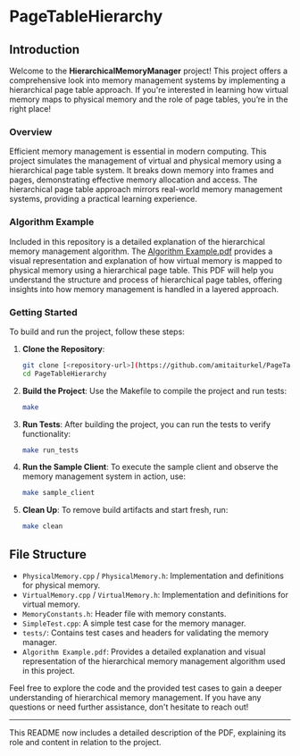 
# PageTableHierarchy

## Introduction

Welcome to the **HierarchicalMemoryManager** project! This project offers a comprehensive look into memory management systems by implementing a hierarchical page table approach. If you're interested in learning how virtual memory maps to physical memory and the role of page tables, you’re in the right place!

### Overview

Efficient memory management is essential in modern computing. This project simulates the management of virtual and physical memory using a hierarchical page table system. It breaks down memory into frames and pages, demonstrating effective memory allocation and access. The hierarchical page table approach mirrors real-world memory management systems, providing a practical learning experience.

### Algorithm Example

Included in this repository is a detailed explanation of the hierarchical memory management algorithm. The [Algorithm Example.pdf](https://github.com/user-attachments/files/16829274/Algorithm.Example.pdf)
provides a visual representation and explanation of how virtual memory is mapped to physical memory using a hierarchical page table. This PDF will help you understand the structure and process of hierarchical page tables, offering insights into how memory management is handled in a layered approach.

### Getting Started

To build and run the project, follow these steps:

1. **Clone the Repository**:
   ```sh
   git clone [<repository-url>](https://github.com/amitaiturkel/PageTableHierarchy.git)
   cd PageTableHierarchy
   ```

2. **Build the Project**:
   Use the Makefile to compile the project and run tests:
   ```sh
   make
   ```

3. **Run Tests**:
   After building the project, you can run the tests to verify functionality:
   ```sh
   make run_tests
   ```

4. **Run the Sample Client**:
   To execute the sample client and observe the memory management system in action, use:
   ```sh
   make sample_client
   ```

5. **Clean Up**:
   To remove build artifacts and start fresh, run:
   ```sh
   make clean
   ```

## File Structure

- `PhysicalMemory.cpp` / `PhysicalMemory.h`: Implementation and definitions for physical memory.
- `VirtualMemory.cpp` / `VirtualMemory.h`: Implementation and definitions for virtual memory.
- `MemoryConstants.h`: Header file with memory constants.
- `SimpleTest.cpp`: A simple test case for the memory manager.
- `tests/`: Contains test cases and headers for validating the memory manager.
- `Algorithm Example.pdf`: Provides a detailed explanation and visual representation of the hierarchical memory management algorithm used in this project.

Feel free to explore the code and the provided test cases to gain a deeper understanding of hierarchical memory management. If you have any questions or need further assistance, don't hesitate to reach out!

---

This README now includes a detailed description of the PDF, explaining its role and content in relation to the project.
